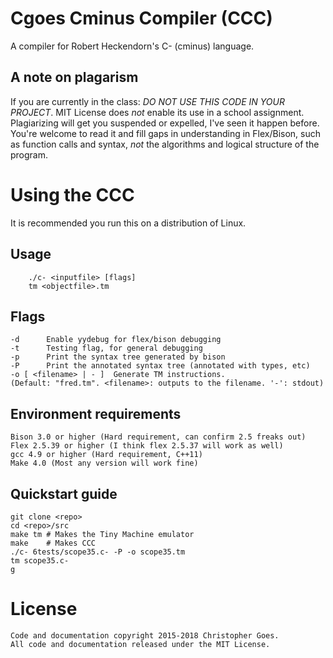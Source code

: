 # Cgoes Cminus Compiler (CCC)
A compiler for Robert Heckendorn's C- (cminus) language. 

## A note on plagarism
If you are currently in the class: *DO NOT USE THIS CODE IN YOUR PROJECT*. 
MIT License does *not* enable its use in a school assignment. 
Plagiarizing will get you suspended or expelled, I've seen it happen before.
You're welcome to read it and fill gaps in understanding in Flex/Bison, such as function calls and syntax, *not* the algorithms and logical structure of the program. 


# Using the CCC
It is recommended you run this on a distribution of Linux.

## Usage
```
    ./c- <inputfile> [flags]
    tm <objectfile>.tm
```

## Flags
```
-d      Enable yydebug for flex/bison debugging
-t      Testing flag, for general debugging
-p      Print the syntax tree generated by bison
-P      Print the annotated syntax tree (annotated with types, etc)
-o [ <filename> | - ]  Generate TM instructions. 
(Default: "fred.tm". <filename>: outputs to the filename. '-': stdout)
```

## Environment requirements
    Bison 3.0 or higher (Hard requirement, can confirm 2.5 freaks out)
    Flex 2.5.39 or higher (I think flex 2.5.37 will work as well)
    gcc 4.9 or higher (Hard requirement, C++11)
    Make 4.0 (Most any version will work fine)

## Quickstart guide
    git clone <repo>
    cd <repo>/src
    make tm # Makes the Tiny Machine emulator
    make    # Makes CCC
    ./c- 6tests/scope35.c- -P -o scope35.tm
    tm scope35.c-
    g

# License
    Code and documentation copyright 2015-2018 Christopher Goes.
    All code and documentation released under the MIT License.
